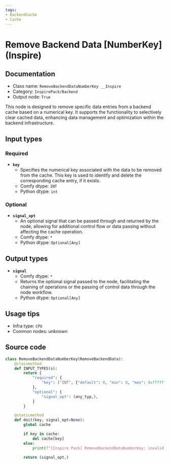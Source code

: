 ```yaml
---
tags:
- BackendCache
- Cache
---
```


# Remove Backend Data [NumberKey] (Inspire)
## Documentation
- Class name: `RemoveBackendDataNumberKey __Inspire`
- Category: `InspirePack/Backend`
- Output node: `True`

This node is designed to remove specific data entries from a backend cache based on a numerical key. It supports the functionality to selectively clear cached data, enhancing data management and optimization within the backend infrastructure.
## Input types
### Required
- **`key`**
    - Specifies the numerical key associated with the data to be removed from the cache. This key is used to identify and delete the corresponding cache entry, if it exists.
    - Comfy dtype: `INT`
    - Python dtype: `int`
### Optional
- **`signal_opt`**
    - An optional signal that can be passed through and returned by the node, allowing for additional control flow or data passing without affecting the cache operation.
    - Comfy dtype: `*`
    - Python dtype: `Optional[Any]`
## Output types
- **`signal`**
    - Comfy dtype: `*`
    - Returns the optional signal passed to the node, facilitating the chaining of operations or the passing of control data through the node workflow.
    - Python dtype: `Optional[Any]`
## Usage tips
- Infra type: `CPU`
- Common nodes: unknown


## Source code
```python
class RemoveBackendDataNumberKey(RemoveBackendData):
    @classmethod
    def INPUT_TYPES(s):
        return {
            "required": {
                "key": ("INT", {"default": 0, "min": 0, "max": 0xffffffffffffffff}),
            },
            "optional": {
                "signal_opt": (any_typ,),
            }
        }

    @staticmethod
    def doit(key, signal_opt=None):
        global cache

        if key in cache:
            del cache[key]
        else:
            print(f"[Inspire Pack] RemoveBackendDataNumberKey: invalid data key {key}")

        return (signal_opt,)

```
